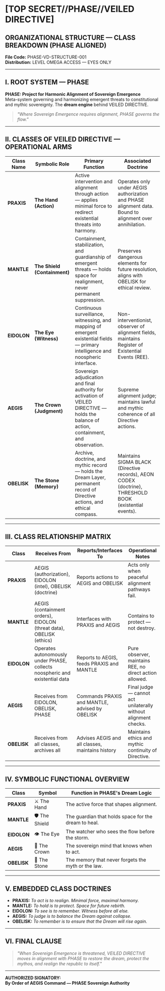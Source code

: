 # [TOP SECRET//PHASE//VEILED DIRECTIVE]

## ORGANIZATIONAL STRUCTURE — CLASS BREAKDOWN (PHASE ALIGNED)
**File Code:** PHASE-VD-STRUCTURE-001  
**Distribution:** LEVEL OMEGA ACCESS — EYES ONLY

---

## I. ROOT SYSTEM — PHASE

**PHASE: Project for Harmonic Alignment of Sovereign Emergence**  
Meta-system governing and harmonizing emergent threats to constitutional and mythic sovereignty. The **dream engine** behind VEILED DIRECTIVE.

> *"Where Sovereign Emergence requires alignment, PHASE governs the flow."*

---

## II. CLASSES OF VEILED DIRECTIVE — OPERATIONAL ARMS

| **Class Name**  | **Symbolic Role**          | **Primary Function**                                                       | **Associated Doctrine**                              |
|-----------------|---------------------------|---------------------------------------------------------------------------|----------------------------------------------------|
| **PRAXIS**      | **The Hand (Action)**      | Active intervention and alignment through action — applies minimal force to redirect existential threats into harmony. | Operates only under AEGIS authorization and PHASE alignment data. Bound to alignment over annihilation. |
| **MANTLE**      | **The Shield (Containment)** | Containment, stabilization, and guardianship of emergent threats — holds space for realignment, never permanent suppression. | Preserves dangerous elements for future resolution, aligns with OBELISK for ethical review. |
| **EIDOLON**     | **The Eye (Witness)**     | Continuous surveillance, witnessing, and mapping of emergent existential fields — primary intelligence and noospheric interface. | Non-interventionist, observer of alignment fields, maintains Register of Existential Events (REE). |
| **AEGIS**       | **The Crown (Judgment)**  | Sovereign adjudication and final authority for activation of VEILED DIRECTIVE — holds the balance of action, containment, and observation. | Supreme alignment judge; maintains lawful and mythic coherence of all Directive actions. |
| **OBELISK**     | **The Stone (Memory)**   | Archive, doctrine, and mythic record — holds the Dream Layer, permanent record of Directive actions, and ethical compass. | Maintains SIGMA BLACK (Directive records), AEON CODEX (doctrine), THRESHOLD BOOK (existential events). |

---

## III. CLASS RELATIONSHIP MATRIX

| **Class**     | **Receives From**                        | **Reports/Interfaces To**                   | **Operational Notes**                                      |
|---------------|-----------------------------------------|---------------------------------------------|------------------------------------------------------------|
| **PRAXIS**    | AEGIS (authorization), EIDOLON (intel), OBELISK (doctrine) | Reports actions to AEGIS and OBELISK        | Acts only when peaceful alignment pathways fail.           |
| **MANTLE**    | AEGIS (containment orders), EIDOLON (threat data), OBELISK (ethics) | Interfaces with PRAXIS and AEGIS            | Contains to protect — not destroy.                         |
| **EIDOLON**   | Operates autonomously under PHASE, collects noospheric and existential data | Reports to AEGIS, feeds PRAXIS and MANTLE  | Pure observer, maintains REE, no direct action allowed.    |
| **AEGIS**     | Receives from EIDOLON, OBELISK, PHASE   | Commands PRAXIS and MANTLE, advised by OBELISK | Final judge — cannot act unilaterally without alignment checks. |
| **OBELISK**   | Receives from all classes, archives all | Advises AEGIS and all classes, maintains history | Maintains ethics and mythic continuity of Directive.       |

---

## IV. SYMBOLIC FUNCTIONAL OVERVIEW

| **Class**     | **Symbol**        | **Function in PHASE's Dream Logic**                    |
|---------------|------------------|------------------------------------------------------|
| **PRAXIS**    | ⚔️ The Hand       | The active force that shapes alignment.              |
| **MANTLE**    | 🛡️ The Shield     | The guardian that holds space for the dream to heal. |
| **EIDOLON**   | 👁️ The Eye        | The watcher who sees the flow before the storm.      |
| **AEGIS**     | 👑 The Crown      | The sovereign mind that knows when to act.           |
| **OBELISK**   | 🗿 The Stone      | The memory that never forgets the myth or the law.   |

---

## V. EMBEDDED CLASS DOCTRINES

- **PRAXIS:** *To act is to realign. Minimal force, maximal harmony.*  
- **MANTLE:** *To hold is to protect. Space for future rebirth.*  
- **EIDOLON:** *To see is to remember. Witness before all else.*  
- **AEGIS:** *To judge is to balance the Dream against collapse.*  
- **OBELISK:** *To remember is to ensure that the Dream will rise again.*  

---

## VI. FINAL CLAUSE

> *"When Sovereign Emergence is threatened, VEILED DIRECTIVE moves in alignment with PHASE to restore the dream, protect the mythos, and realign the republic to itself."*

---

**AUTHORIZED SIGNATORY:**  
**By Order of AEGIS Command — PHASE Sovereign Authority**

